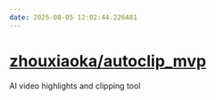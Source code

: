 ```yaml
---
date: 2025-08-05 12:02:44.226481
---
```


# [zhouxiaoka/autoclip_mvp](https://github.com/zhouxiaoka/autoclip_mvp)

AI video highlights and clipping tool